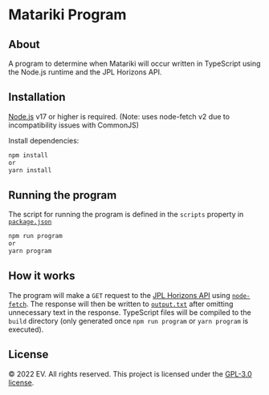 # Matariki Program

## About
A program to determine when Matariki will occur written in TypeScript using the Node.js runtime and the JPL Horizons API.

## Installation
[Node.js](https://nodejs.org/) v17 or higher is required. (Note: uses node-fetch v2 due to incompatibility issues with CommonJS)

Install dependencies:

```cmd
npm install 
or
yarn install
```

## Running the program
The script for running the program is defined in the `scripts` property in [`package.json`](./package.json)

```cmd
npm run program
or
yarn program
```

## How it works
The program will make a `GET` request to the [JPL Horizons API](https://ssd-api.jpl.nasa.gov/doc/horizons.html) using [`node-fetch`](https://npmjs.com/package/node-fetch). The response will then be written to [`output.txt`](./output.txt) after omitting unnecessary text in the response.
TypeScript files will be compiled to the `build` directory (only generated once `npm run program` or `yarn program` is executed).

## License
:copyright: 2022 EV. All rights reserved. This project is licensed under the [GPL-3.0 license](./LICENSE).